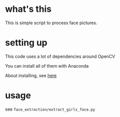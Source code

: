 # what's this

This is simple script to process face pictures.

# setting up

This code uses a lot of dependencies around OpenCV

You can install all of them with Anaconda

About installing, see [here](http://hogehuga.com/post-241/)

# usage

see `face_extraction/extract_girls_face.py`


